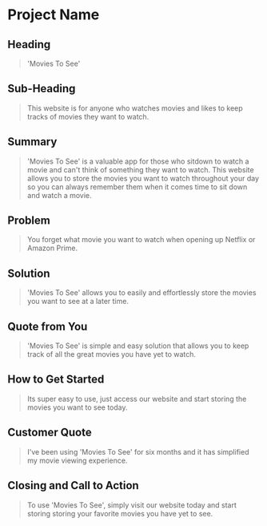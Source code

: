 # Project Name #

<!--
> This material was originally posted [here](http://www.quora.com/What-is-Amazons-approach-to-product-development-and-product-management). It is reproduced here for posterities sake.

There is an approach called "working backwards" that is widely used at Amazon. They work backwards from the customer, rather than starting with an idea for a product and trying to bolt customers onto it. While working backwards can be applied to any specific product decision, using this approach is especially important when developing new products or features.

For new initiatives a product manager typically starts by writing an internal press release announcing the finished product. The target audience for the press release is the new/updated product's customers, which can be retail customers or internal users of a tool or technology. Internal press releases are centered around the customer problem, how current solutions (internal or external) fail, and how the new product will blow away existing solutions.

If the benefits listed don't sound very interesting or exciting to customers, then perhaps they're not (and shouldn't be built). Instead, the product manager should keep iterating on the press release until they've come up with benefits that actually sound like benefits. Iterating on a press release is a lot less expensive than iterating on the product itself (and quicker!).

If the press release is more than a page and a half, it is probably too long. Keep it simple. 3-4 sentences for most paragraphs. Cut out the fat. Don't make it into a spec. You can accompany the press release with a FAQ that answers all of the other business or execution questions so the press release can stay focused on what the customer gets. My rule of thumb is that if the press release is hard to write, then the product is probably going to suck. Keep working at it until the outline for each paragraph flows.

Oh, and I also like to write press-releases in what I call "Oprah-speak" for mainstream consumer products. Imagine you're sitting on Oprah's couch and have just explained the product to her, and then you listen as she explains it to her audience. That's "Oprah-speak", not "Geek-speak".

Once the project moves into development, the press release can be used as a touchstone; a guiding light. The product team can ask themselves, "Are we building what is in the press release?" If they find they're spending time building things that aren't in the press release (overbuilding), they need to ask themselves why. This keeps product development focused on achieving the customer benefits and not building extraneous stuff that takes longer to build, takes resources to maintain, and doesn't provide real customer benefit (at least not enough to warrant inclusion in the press release).
 -->

## Heading ##
  > 'Movies To See'

## Sub-Heading ##
  > This website is for anyone who watches movies and likes to keep tracks of movies they want to watch.

## Summary ##
  > 'Movies To See' is a valuable app for those who sitdown to watch a movie and can't think of something they want to watch.  This website allows you to store the movies you want to watch throughout your day so you can always remember them when it comes time to sit down and watch a movie.

## Problem ##
  > You forget what movie you want to watch when opening up Netflix or Amazon Prime.

## Solution ##
  > 'Movies To See' allows you to easily and effortlessly store the movies you want to see at a later time.

## Quote from You ##
  > 'Movies To See' is simple and easy solution that allows you to keep track of all the great movies you have yet to watch.

## How to Get Started ##
  > Its super easy to use, just access our website and start storing the movies you want to see today.

## Customer Quote ##
  > I've been using 'Movies To See' for six months and it has simplified my movie viewing experience.

## Closing and Call to Action ##
  > To use 'Movies To See', simply visit our website today and start storing storing your favorite movies you have yet to see.
